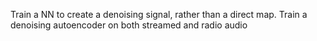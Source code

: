 Train a NN to create a denoising signal, rather than a direct map.
Train a denoising autoencoder on both streamed and radio audio